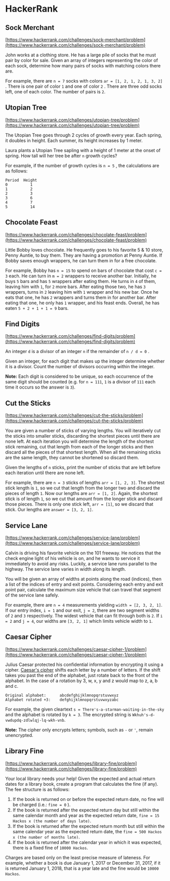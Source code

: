 # HackerRank

## Sock Merchant

[https://www.hackerrank.com/challenges/sock-merchant/problem](https://www.hackerrank.com/challenges/sock-merchant/problem)

John works at a clothing store. He has a large pile of socks that he must pair by color for sale. Given an array of integers representing the color of each sock, determine how many pairs of socks with matching colors there are.

For example, there are `n = 7` socks with colors `ar = [1, 2, 1, 2, 1, 3, 2]` . There is one pair of color `1` and one of color `2` . There are three odd socks left, one of each color. The number of pairs is `2`.

## Utopian Tree

[https://www.hackerrank.com/challenges/utopian-tree/problem](https://www.hackerrank.com/challenges/utopian-tree/problem)

The Utopian Tree goes through 2 cycles of growth every year. Each spring, it doubles in height. Each summer, its height increases by 1 meter.

Laura plants a Utopian Tree sapling with a height of 1 meter at the onset of spring. How tall will her tree be after `n` growth cycles?

For example, if the number of growth cycles is `n = 5` , the calculations are as follows:

```
Period  Height
0          1
1          2
2          3
3          6
4          7
5          14
```

## Chocolate Feast

[https://www.hackerrank.com/challenges/chocolate-feast/problem](https://www.hackerrank.com/challenges/chocolate-feast/problem)

Little Bobby loves chocolate. He frequently goes to his favorite 5 & 10 store, Penny Auntie, to buy them. They are having a promotion at Penny Auntie. If Bobby saves enough wrappers, he can turn them in for a free chocolate.

For example, Bobby has `n = 15` to spend on bars of chocolate that cost `c = 3` each. He can turn in `m = 2` wrappers to receive another bar. Initially, he buys `5` bars and has `5` wrappers after eating them. He turns in `4` of them, leaving him with `1`, for `2` more bars. After eating those two, he has `3` wrappers, turns in `2` leaving him with `1` wrapper and his new bar. Once he eats that one, he has `2` wrappers and turns them in for another bar. After eating that one, he only has `1` wrapper, and his feast ends. Overall, he has eaten `5 + 2 + 1 + 1 = 9` bars.

## Find Digits

[https://www.hackerrank.com/challenges/find-digits/problem](https://www.hackerrank.com/challenges/find-digits/problem)

An integer `d` is a divisor of an integer `n` if the remainder of `n / d = 0` .

Given an integer, for each digit that makes up the integer determine whether it is a divisor. Count the number of divisors occurring within the integer.

**Note:** Each digit is considered to be unique, so each occurrence of the same digit should be counted (e.g. for `n = 111`, `1` is a divisor of `111` each time it occurs so the answer is `3`).

## Cut the Sticks

[https://www.hackerrank.com/challenges/cut-the-sticks/problem](https://www.hackerrank.com/challenges/cut-the-sticks/problem)

You are given a number of sticks of varying lengths. You will iteratively cut the sticks into smaller sticks, discarding the shortest pieces until there are none left. At each iteration you will determine the length of the shortest stick remaining, cut that length from each of the longer sticks and then discard all the pieces of that shortest length. When all the remaining sticks are the same length, they cannot be shortened so discard them.

Given the lengths of `n` sticks, print the number of sticks that are left before each iteration until there are none left.

For example, there are `n = 3` sticks of lengths `arr = [1, 2, 3]`. The shortest stick length is `1`, so we cut that length from the longer two and discard the pieces of length `1`. Now our lengths are `arr = [1, 2]`. Again, the shortest stick is of length `1`, so we cut that amount from the longer stick and discard those pieces. There is only one stick left, `arr = [1]`, so we discard that stick. Our lengths are `answer = [3, 2, 1]`.

## Service Lane

[https://www.hackerrank.com/challenges/service-lane/problem](https://www.hackerrank.com/challenges/service-lane/problem)

Calvin is driving his favorite vehicle on the 101 freeway. He notices that the check engine light of his vehicle is on, and he wants to service it immediately to avoid any risks. Luckily, a service lane runs parallel to the highway. The service lane varies in width along its length.

You will be given an array of widths at points along the road (indices), then a list of the indices of entry and exit points. Considering each entry and exit point pair, calculate the maximum size vehicle that can travel that segment of the service lane safely.

For example, there are `n = 4` measurements yielding `width = [2, 3, 2, 1]`. If our entry index, `i = 1` and our exit, `j = 2`, there are two segment widths of `2` and `3` respectively. The widest vehicle that can fit through both is `2`. If `i = 2` and `j = 4`, our widths are `[3, 2, 1]` which limits vehicle width to `1`.

## Caesar Cipher

[https://www.hackerrank.com/challenges/caesar-cipher-1/problem](https://www.hackerrank.com/challenges/caesar-cipher-1/problem)

Julius Caesar protected his confidential information by encrypting it using a cipher. [Caesar's cipher](https://en.wikipedia.org/wiki/Caesar_cipher) shifts each letter by a number of letters. If the shift takes you past the end of the alphabet, just rotate back to the front of the alphabet. In the case of a rotation by 3, w, x, y and z would map to z, a, b and c.

```
Original alphabet:      abcdefghijklmnopqrstuvwxyz
Alphabet rotated +3:    defghijklmnopqrstuvwxyzabc
```

For example, the given cleartext `s = There's-a-starman-waiting-in-the-sky` and the alphabet is rotated by `k = 3`. The encrypted string is `Wkhuh's-d-vwdupdq-zdlwlqj-lq-wkh-vnb`.

**Note:** The cipher only encrypts letters; symbols, such as `-` or `'`, remain unencrypted.

## Library Fine

[https://www.hackerrank.com/challenges/library-fine/problem](https://www.hackerrank.com/challenges/library-fine/problem)

Your local library needs your help! Given the expected and actual return dates for a library book, create a program that calculates the fine (if any). The fee structure is as follows:

1. If the book is returned on or before the expected return date, no fine will be charged (i.e.: `fine = 0` ).
1. If the book is returned after the expected return day but still within the same calendar month and year as the expected return date, `fine = 15 Hackos x (the number of days late)`.
1. If the book is returned after the expected return month but still within the same calendar year as the expected return date, the `fine = 500 Hackos x (the number of months late)`.
1. If the book is returned after the calendar year in which it was expected, there is a fixed fine of `10000 Hackos`.

Charges are based only on the least precise measure of lateness. For example, whether a book is due January 1, 2017 or December 31, 2017, if it is returned January 1, 2018, that is a year late and the fine would be `10000 Hackos`.
